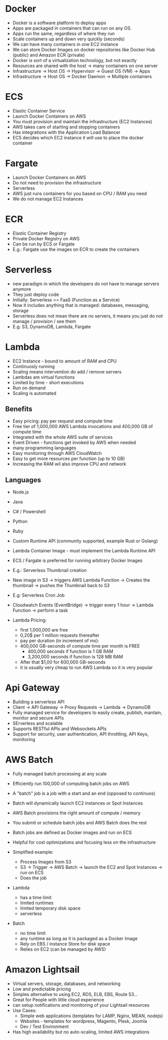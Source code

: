 # Docker

- Docker is a software platform to deploy apps
- Apps are packaged in containers that can run on any OS.
- Apps run the same, regardless of where they run
- Scale containers up and down very quickly (seconds)
- We can have many containers in one EC2 instance
- We can store Docker Images on docker repositories like Docker Hub (public) and Amazon ECR (private)
- Docker is sort of a virtualization technology, but not exactly
- Resources are shared with the host -> many containers on one server
- Infrastructure -> Host OS -> Hypervisor -> Guest OS (VM) -> Apps
- Infrastructure -> Host OS -> Docker Daemon -> Multiple containers

# ECS

- Elastic Container Service
- Launch Docker Containers on AWS
- You must provision and maintain the infrastructure (EC2 Instances)
- AWS takes care of starting and stopping containers
- Has integrations with the Application Load Balancer
- ECS decides which EC2 instance it will use to place the docker container

# Fargate

- Launch Docker Containers on AWS
- Do not need to provision the infrastructure
- Serverless
- AWS just runs containers for you based on CPU / RAM you need
- We do not manage EC2 Instances

# ECR

- Elastic Container Registry
- Private Docker Registry on AWS
- Can be run by ECS or Fargate
- E.g.: Fargate use the images on ECR to create the containers

# Serverless

- new paradigm in which the developers do not have to manage servers anymore
- They just deploy code
- Initially: Serverless == FaaS (Function as a Service)
- Now it includes anything that is managed: databases, messaging, storage
- Serverless does not mean there are no servers, it means you just do not manage / provision / see them
- E.g: S3, DynamoDB, Lambda, Fargate

# Lambda

- EC2 Instance - bound to amount of RAM and CPU
- Continuosly running
- Scaling means intervention do add / remove servers
- Lambdas are virtual functions
- Limited by time - short executions
- Run on demand
- Scaling is automated

## Benefits

- Easy pricing: pay per request and compute time
- Free tier of 1,000,000 AWS Lambda invocations and 400,000 GB of compute time
- Integrated with the whole AWS suite of services
- Event Driven - functions get invoked by AWS when needed
- many programming languages
- Easy monitoring through AWS CloudWatch
- Easy to get more resources per function (up to 10 GB)
- Increasing the RAM wil also improve CPU and network

## Languages

- Node.js
- Java
- C# / Powershell
- Python
- Ruby
- Custom Runtime API (community supported, example Rust or Golang)

- Lambda Container Image - must implement the Lambda Runtime API
- ECS / Fargate is preferred for running arbitrary Docker Images

- E.g.: Serverless Thumbnail creation
- New image in S3 -> triggers AWS Lambda Function -> Creates the thumbnail -> pushes the Thumbnail back to S3

- E.g: Serverless Cron Job
- Cloudwatch Events (EventBridge) -> trigger every 1 hour -> Lambda Function -> perform a task

- Lambda Pricing:
  - first 1,000,000 are free
  - 0,20$ per 1 million requests thereafter
  - pay per duration (in increment of ms):
  - 400,000 GB-seconds of compute time per month is FREE
    - 400,000 seconds if function is 1 GB RAM
    - 3,200,000 seconds if function is 128 MB RAM
  - After that $1,00 for 600,000 GB-seconds
  - it is usually very cheap to run AWS Lambda so it is very popular

# Api Gateway

- Building a serverless API
- Client -> API Gateway -> Proxy Requests -> Lambda -> DynamoDB
- Fully managed service for developers to easily create, publish, mantain, monitor and secure APIs
- SErverless and scalable
- Supports RESTful APIs and Websockets APIs
- Support for security, user authentication, API throttling, API Keys, monitoring

# AWS Batch

- Fully managed batch processing at any scale
- Efficiently run 100,000 of computing batch jobs on AWS
- A "batch" job is a job with a start and an end (opposed to continuos)
- Batch will dynamically launch EC2 instances or Spot Instances
- AWS Batch provisions the right amount of compute / memory
- You submit or schedule batch jobs and AWS Batch does the rest
- Batch jobs are defined as Docker images and run on ECS
- Helpful for cost optimizations and focusing less on the infrastructure

- Simplified example:

  - Process Images from S3
  - S3 -> Trigger -> AWS Batch -> launch the EC2 and Spot Instances -> run on ECS
  - Does the job

- Lambda

  - has a time limit
  - limited runtimes
  - limited temporary disk space
  - serverless

- Batch
  - no time limit
  - any runtime as long as it is packaged as a Docker Image
  - Rely on EBS / instance Store for disk space
  - Relies on EC2 (can be managed by AWS)

# Amazon Lightsail

- Virtual servers, storage, databases, and networking
- Low and predictable pricing
- Simples alternative to using EC2, RDS, ELB, EBS, Route 53...
- Great for People with little cloud experience
- can setup notifications and monitoring of your Lightsail resources
- Use Cases:
  - Simple web applications (templates for LAMP, Nginx, MEAN, nodejs)
  - Websites - templates for wordpress, Magento, Plesk, Joomla
  - Dev / Test Environment
- Has high availability but no auto-scaling, limited AWS integrations
